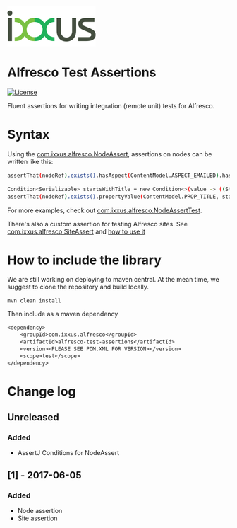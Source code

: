 ![Ixxus](ixxus_logo.png)
# Alfresco Test Assertions
[![License](https://img.shields.io/badge/license-Apache--2.0-blue.svg)](http://www.apache.org/licenses/LICENSE-2.0)

Fluent assertions for writing integration (remote unit) tests for Alfresco.

# Syntax
Using the [com.ixxus.alfresco.NodeAssert](src/main/java/com/ixxus/alfresco/NodeAssert.java), assertions on nodes can be written like this:
```bash
assertThat(nodeRef).exists().hasAspect(ContentModel.ASPECT_EMAILED).hasPropertyValue(ContentModel.PROP_NAME, "This is a node's name");
```
```bash
Condition<Serializable> startsWithTitle = new Condition<>(value -> ((String) value).startsWith("title"), "Should start with 'title'");
assertThat(nodeRef).exists().propertyValue(ContentModel.PROP_TITLE, startsWithTitle);
```

For more examples, check out [com.ixxus.alfresco.NodeAssertTest](src/test/java/com/ixxus/alfresco/NodeAssertTest.java).

There's also a custom assertion for testing Alfresco sites. See [com.ixxus.alfresco.SiteAssert](src/main/java/com/ixxus/alfresco/SiteAssert.java) and [how to use it](src/test/java/com/ixxus/alfresco/SiteAssertTest.java)

# How to include the library
We are still working on deploying to maven central. At the mean time, we suggest to clone the repository and build locally.

```
mvn clean install
```

Then include as a maven dependency
```
<dependency>
    <groupId>com.ixxus.alfresco</groupId>
    <artifactId>alfresco-test-assertions</artifactId>
    <version><PLEASE SEE POM.XML FOR VERSION></version>
    <scope>test</scope>
</dependency>
```

# Change log
## Unreleased
### Added
 - AssertJ Conditions for NodeAssert

## [1] - 2017-06-05
### Added
- Node assertion
- Site assertion
